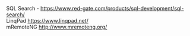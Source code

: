 SQL Search - https://www.red-gate.com/products/sql-development/sql-search/   
LinqPad https://www.linqpad.net/   
mRemoteNG http://www.mremoteng.org/
